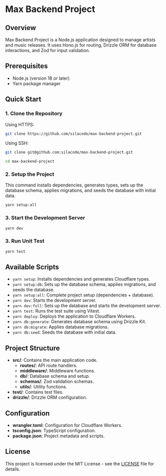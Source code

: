# Max Backend Project

## Overview

Max Backend Project is a Node.js application designed to manage artists and music releases. It uses Hono.js for routing, Drizzle ORM for database interactions, and Zod for input validation.

## Prerequisites

- Node.js (version 18 or later)
- Yarn package manager

## Quick Start

### 1. Clone the Repository

Using HTTPS:

```bash
git clone https://github.com/silacode/max-backend-project.git
```

Using SSH:

```bash
git clone git@github.com:silacode/max-backend-project.git
```

```bash
cd max-backend-project
```

### 2. Setup the Project

This command installs dependencies, generates types, sets up the database schema, applies migrations, and seeds the database with initial data.

```bash
yarn setup:all
```

### 3. Start the Development Server

```bash
yarn dev
```

### 3. Run Unit Test

```bash
yarn test
```

## Available Scripts

- `yarn setup`: Installs dependencies and generates Cloudflare types.
- `yarn setup:db`: Sets up the database schema, applies migrations, and seeds the database.
- `yarn setup:all`: Complete project setup (dependencies + database).
- `yarn dev`: Starts the development server.
- `yarn dev:full`: Sets up the database and starts the development server.
- `yarn test`: Runs the test suite using Vitest.
- `yarn deploy`: Deploys the application to Cloudflare Workers.
- `yarn db:generate`: Generates database schema using Drizzle Kit.
- `yarn db:migrate`: Applies database migrations.
- `yarn db:seed`: Seeds the database with initial data.

## Project Structure

- **src/**: Contains the main application code.
  - **routes/**: API route handlers.
  - **middleware/**: Middleware functions.
  - **db/**: Database schema and setup.
  - **schemas/**: Zod validation schemas.
  - **utils/**: Utility functions.
- **test/**: Contains test files.
- **drizzle/**: Drizzle ORM configuration.

## Configuration

- **wrangler.toml**: Configuration for Cloudflare Workers.
- **tsconfig.json**: TypeScript configuration.
- **package.json**: Project metadata and scripts.

## License

This project is licensed under the MIT License - see the [LICENSE](LICENSE) file for details.
